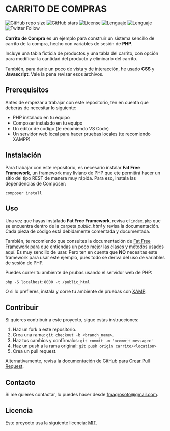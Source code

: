 # CARRITO DE COMPRAS

![GitHub repo size](https://img.shields.io/github/repo-size/fmagrosoto/carrito)
![GitHub stars](https://img.shields.io/github/stars/fmagrosoto/carrito?style=social)
![License](https://img.shields.io/badge/LICENSE-MIT-green)
![Lenguaje](https://img.shields.io/badge/PHP-True-blue)
![Lenguaje](https://img.shields.io/badge/Composer-True-blue)
![Twitter Follow](https://img.shields.io/twitter/follow/fmagrosoto?style=social)

**Carrito de Compra** es un ejemplo para construir un sistema
sencillo de carrito de la compra, hecho con variables de sesión de **PHP**.

Incluye una tabla ficticia de productos y una tabla del carrito, con
opción para modificar la cantidad del producto y eliminarlo del carrito.

También, para darle un poco de vista y de interacción, he usado **CSS** y **Javascript**.
Vale la pena revisar esos archivos.

## Prerequisitos

Antes de empezar a trabajar con este repositorio, ten en cuenta que
deberás de necesitar lo siguiente:

* PHP instalado en tu equipo
* Composer instalado en tu equipo
* Un editor de código (te recomiendo VS Code)
* Un servidor web local para hacer pruebas locales (te recomiendo XAMPP)

## Instalación

Para trabajar con este repositorio, es necesario instalar **Fat Free Framework**, un framework muy liviano de PHP que ete permitirá hacer un
sitio del tipo REST de manera muy rápida. Para eso, instala las dependencias de Composer:

```composer install```

## Uso

Una vez que hayas instalado **Fat Free Framework**, revisa el ```index.php```
que se encuentra dentro de la carpeta *public_html* y revisa la documentación. Cada pieza de código está debidamente comentada y documentada.

También, te recomiendo que consultes la documentación de [Fat Free Framework](https://fatfreeframework.com/3.6/home) para que entiendas un poco mejor las clases y métodos usados aquí. Es muy sencillo de usar. Pero ten en cuenta que **NO** necesitas este framework para usar este ejemplo, pues todo se deriva del uso de variables de sesión de PHP.

Puedes correr tu ambiente de prubas usando el servidor web de PHP:

```php -S localhost:8000 -t /public_html```

O si lo prefieres, instala y corre tu ambiente de pruebas con [XAMP](https://www.apachefriends.org/es/index.html).

## Contribuir

Si quieres contribuir a este proyecto, sigue estas instrucciones:

1. Haz un fork a este repositorio.
2. Crea una rama: `git checkout -b <branch_name>`.
3. Haz tus cambios y confírmalos: `git commit -m '<commit_message>'`
4. Haz  un push a la rama original: `git push origin carrito/<location>`
5. Crea un pull request.

Alternativamente, revisa la documentación de GitHub para [Crear Pull Request](https://help.github.com/en/github/collaborating-with-issues-and-pull-requests/creating-a-pull-request).

## Contacto

Si me quieres contactar, lo puedes hacer desde <fmagrosoto@gmail.com>.

## Licencia

Este proyecto usa la siguiente licencia: [MIT](LICENSE).
